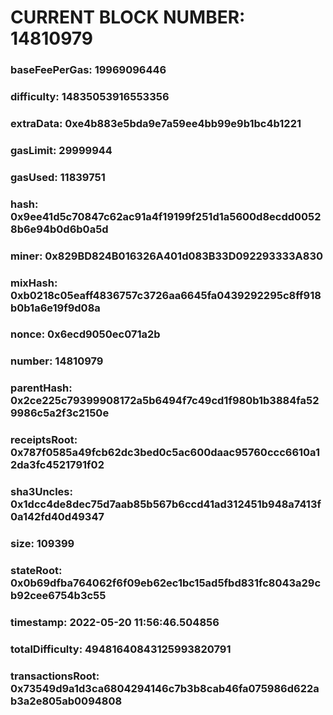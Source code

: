 # CURRENT BLOCK NUMBER: 14810979

### baseFeePerGas: 19969096446
### difficulty: 14835053916553356
### extraData: 0xe4b883e5bda9e7a59ee4bb99e9b1bc4b1221
### gasLimit: 29999944
### gasUsed: 11839751
### hash: 0x9ee41d5c70847c62ac91a4f19199f251d1a5600d8ecdd00528b6e94b0d6b0a5d
### miner: 0x829BD824B016326A401d083B33D092293333A830
### mixHash: 0xb0218c05eaff4836757c3726aa6645fa0439292295c8ff918b0b1a6e19f9d08a
### nonce: 0x6ecd9050ec071a2b
### number: 14810979
### parentHash: 0x2ce225c79399908172a5b6494f7c49cd1f980b1b3884fa529986c5a2f3c2150e
### receiptsRoot: 0x787f0585a49fcb62dc3bed0c5ac600daac95760ccc6610a12da3fc4521791f02
### sha3Uncles: 0x1dcc4de8dec75d7aab85b567b6ccd41ad312451b948a7413f0a142fd40d49347
### size: 109399
### stateRoot: 0x0b69dfba764062f6f09eb62ec1bc15ad5fbd831fc8043a29cb92cee6754b3c55
### timestamp: 2022-05-20 11:56:46.504856
### totalDifficulty: 49481640843125993820791
### transactionsRoot: 0x73549d9a1d3ca6804294146c7b3b8cab46fa075986d622ab3a2e805ab0094808
